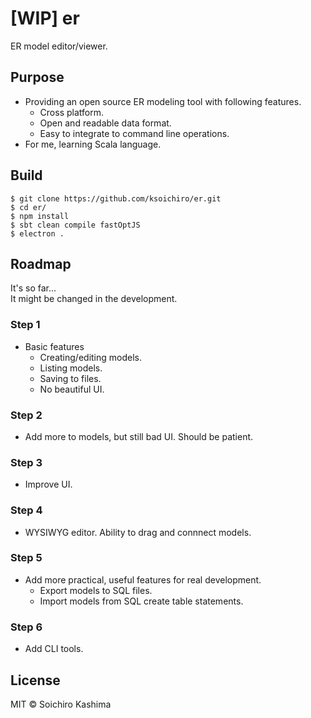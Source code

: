 # [WIP] er

ER model editor/viewer.

## Purpose

* Providing an open source ER modeling tool with following features.
    * Cross platform.
    * Open and readable data format.
    * Easy to integrate to command line operations.
* For me, learning Scala language.

## Build

```console
$ git clone https://github.com/ksoichiro/er.git
$ cd er/
$ npm install
$ sbt clean compile fastOptJS
$ electron .
```

## Roadmap

It's so far...  
It might be changed in the development.

### Step 1

* Basic features
    * Creating/editing models.
    * Listing models.
    * Saving to files.
    * No beautiful UI.

### Step 2

* Add more to models, but still bad UI. Should be patient.

### Step 3

* Improve UI.

### Step 4

* WYSIWYG editor. Ability to drag and connnect models.

### Step 5

* Add more practical, useful features for real development.
    * Export models to SQL files.
    * Import models from SQL create table statements.

### Step 6

* Add CLI tools.

## License

MIT &copy; Soichiro Kashima

